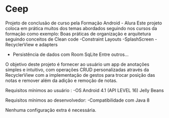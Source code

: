 # Ceep
Projeto de conclusão de curso pela Formação Android - Alura
Este projeto coloca em prática muitos dos temas abordados seguindo nos cursos da formação como exemplo:
Boas práticas de organização e arquitetura seguindo conceitos de Clean code
 -Constraint Layouts
 -SplashScreen
 -RecyclerView e adapters 
- Persistência de dados com Room SqLite
Entre outros…

O objetivo deste projeto é fornecer ao usuário um app de anotações simples e intuitivo,
com operações CRUD personalizadas através da RecyclerView com a implementação de gestos para trocar posição das notas e remover além da adição e remoção de notas.

Requisitos mínimos ao usuário :
 -OS Android 4.1 (API LEVEL 16) Jelly Beans
	
Requisitos mínimos ao desenvolvedor:
 -Compatibilidade com Java 8

Nenhuma configuração extra é necessária.






